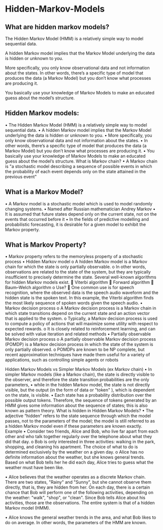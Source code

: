 # Hidden-Markov-Models
 ## What are hidden markov models?

The Hidden Markov Model (HMM) is a relatively simple way to model sequential data. 

A hidden Markov model implies that the Markov Model underlying the data is hidden or unknown to you. 

More specifically, you only know observational data and not information about the states. 
In other words, there’s a specific type of model that produces the data (a Markov Model) but you don’t know what processes are producing it. 

You basically use your knowledge of Markov Models to make an educated guess about the model’s structure.
## Hidden Markov models:
•	The Hidden Markov Model (HMM) is a relatively simple way to model sequential data. 
•	A hidden Markov model implies that the Markov Model underlying the data is hidden or unknown to you. 
•	More specifically, you only know observational data and not information about the states. 
•	In other words, there’s a specific type of model that produces the data (a Markov Model) but you don’t know what processes are producing it. 
•	You basically use your knowledge of Markov Models to make an educated guess about the model’s structure.
What is Markov chain?
•	A Markov chain is "a stochastic model describing a sequence of possible events in which the probability of each event depends only on the state attained in the previous event"
## What is a Markov Model?
•	A Markov model is a stochastic model which is used to model randomly changing systems.
•	Named after Russian mathematician Andrey Markov
•	It is assumed that future states depend only on the current state, not on the events that occurred before it
•	In the fields of predictive modelling and probabilistic forecasting, it is desirable for a given model to exhibit the Markov property.
## What is Markov Property?
•	Markov property refers to the memoryless property of a stochastic process
•	Hidden Markov model
o	A hidden Markov model is a Markov chain for which the state is only partially observable. 
o	In other words, observations are related to the state of the system, but they are typically insufficient to precisely determine the state. Several well-known algorithms for hidden Markov models exist.
	Viterbi algorithm
	Forward algorithm
	Baum–Welch algorithm
o	Use?
	One common use is for speech recognition, where the observed data is the speech audio waveform and the hidden state is the spoken text. In this example, the Viterbi algorithm finds the most likely sequence of spoken words given the speech audio.
•	Markov decision process
o	A Markov decision process is a Markov chain in which state transitions depend on the current state and an action vector that is applied to the system. 
o	Typically, a Markov decision process is used to compute a policy of actions that will maximize some utility with respect to expected rewards. 
o	It is closely related to reinforcement learning, and can be solved with value iteration and related methods
•	Partially observable Markov decision process
o	A partially observable Markov decision process (POMDP) is a Markov decision process in which the state of the system is only partially observed. 
o	POMDPs are known to be NP complete, but recent approximation techniques have made them useful for a variety of applications, such as controlling simple agents or robots


Hidden Markov Models vs Simpler Markov Models (ex Markov chain)
•	In simpler Markov models (like a Markov chain), the state is directly visible to the observer, and therefore the state transition probabilities are the only parameters, 
•	while in the hidden Markov model, the state is not directly visible, but the output (in the form of data or "token" ), which is dependent on the state, is visible. 
•	Each state has a probability distribution over the possible output tokens. Therefore, the sequence of tokens generated by an HMM gives some information about the sequence of states; this is also known as pattern theory.
What is hidden in Hidden Markov Models?
•	The adjective “hidden” refers to the state sequence through which the model passes, not to the parameters of the model; the model is still referred to as a hidden Markov model even if these parameters are known exactly.
Example
•	Consider two friends, Alice and Bob, who live far apart from each other and who talk together regularly over the telephone about what they did that day. 
o	Bob is only interested in three activities: walking in the park, shopping, and cleaning his apartment. The choice of what to do is determined exclusively by the weather on a given day. 
o	Alice has no definite information about the weather, but she knows general trends. Based on what Bob tells her he did each day, Alice tries to guess what the weather must have been like.

•	Alice believes that the weather operates as a discrete Markov chain. There are two states, "Rainy" and "Sunny", but she cannot observe them directly, that is, they are hidden from her. On each day, there is a certain chance that Bob will perform one of the following activities, depending on the weather: "walk", "shop", or "clean". Since Bob tells Alice about his activities, those are the observations. The entire system is that of a hidden Markov model (HMM).

•	Alice knows the general weather trends in the area, and what Bob likes to do on average. In other words, the parameters of the HMM are known. 
